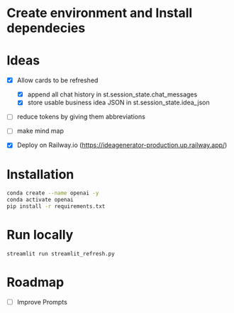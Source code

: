 # Create environment and Install dependecies

# Ideas
- [x] Allow cards to be refreshed

    - [x] append all chat history in st.session_state.chat_messages
    - [x] store usable business idea JSON in st.session_state.idea_json

- [ ] reduce tokens by giving them abbreviations

- [ ] make mind map
- [x] Deploy on Railway.io (https://ideagenerator-production.up.railway.app/)

# Installation
```bash
conda create --name openai -y
conda activate openai
pip install -r requirements.txt
```

# Run locally
```bash
streamlit run streamlit_refresh.py
```

# Roadmap

- [ ] Improve Prompts
